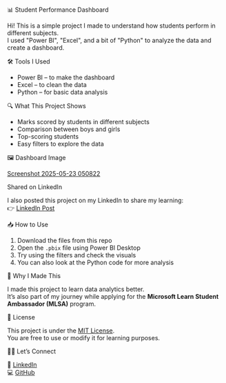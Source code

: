 📊 Student Performance Dashboard

Hi! This is a simple project I made to understand how students perform in different subjects.  
I used "Power BI", "Excel", and a bit of "Python" to analyze the data and create a dashboard.



🛠 Tools I Used

- Power BI – to make the dashboard  
- Excel – to clean the data  
- Python – for basic data analysis

🔍 What This Project Shows

- Marks scored by students in different subjects  
- Comparison between boys and girls  
- Top-scoring students  
- Easy filters to explore the data

🖼 Dashboard Image

[Screenshot 2025-05-23 050822](https://github.com/user-attachments/assets/cff9aa49-5ea3-4f98-8bd0-3b1529bd6101) 

Shared on LinkedIn

I also posted this project on my LinkedIn to share my learning:  
👉 [LinkedIn Post](https://www.linkedin.com/posts/karan-shivaji-indrale-82395533b_dataanalytics-powerbi-python-activity-7327497440524218368-nwYl)

📥 How to Use

1. Download the files from this repo  
2. Open the `.pbix` file using Power BI Desktop  
3. Try using the filters and check the visuals  
4. You can also look at the Python code for more analysis

🎯 Why I Made This

I made this project to learn data analytics better.  
It’s also part of my journey while applying for the **Microsoft Learn Student Ambassador (MLSA)** program.

📄 License

This project is under the [MIT License](LICENSE).  
You are free to use or modify it for learning purposes.

🙋‍♂️ Let’s Connect

💼 [LinkedIn](linkedin.com/in/karan-shivaji-indrale-82395533b)  
💻 [GitHub](https://github.com/Karn2026-cloud)
